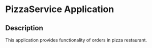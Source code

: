 # PizzaService Application

## Description
This application provides functionality of orders in pizza restaurant.
